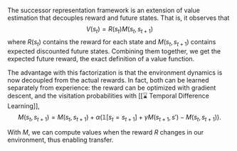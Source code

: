 The successor representation framework is an extension of value estimation that decouples reward and future states. That is, it observes that 
$$
V(s_t) = R(s_t) M(s_t, s_{t+1})
$$
 where $R(s_t)$ contains the reward for each state and $M(s_t, s_{t+1})$ contains expected discounted future states. Combining them together, we get the expected future reward, the exact definition of a value function.

The advantage with this factorization is that the environment dynamics is now decoupled from the actual rewards. In fact, both can be learned separately from experience: the reward can be optimized with gradient descent, and the visitation probabilities with [[⌛️ Temporal Difference Learning]], 
$$
M(s_t, s_{t+1}) = M(s_t, s_{t+1}) + \alpha(\mathbb{1}[s_t = s_{t+1}] + \gamma M(s_{t+1}, s') - M(s_t, s_{t+1})).
$$


With $M$, we can compute values when the reward $R$ changes in our environment, thus enabling transfer.